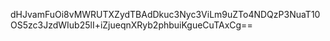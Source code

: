 dHJvamFuOi8vMWRUTXZydTBAdDkuc3Nyc3ViLm9uZTo4NDQzP3NuaT10OS5zc3JzdWIub25lI+iZjueqnXRyb2phbuiKgueCuTAxCg==